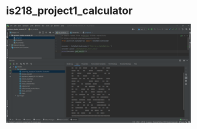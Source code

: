 # is218_project1_calculator


![alt text](https://github.com/huisonice668/pycharm_docker_module_03/blob/main/hw3.png)
